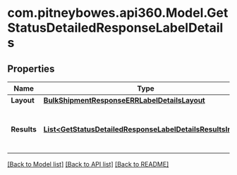 # com.pitneybowes.api360.Model.GetStatusDetailedResponseLabelDetails

## Properties

Name | Type | Description | Notes
------------ | ------------- | ------------- | -------------
**Layout** | [**BulkShipmentResponseERRLabelDetailsLayout**](BulkShipmentResponseERRLabelDetailsLayout.md) |  | [optional] 
**Results** | [**List&lt;GetStatusDetailedResponseLabelDetailsResultsInner&gt;**](GetStatusDetailedResponseLabelDetailsResultsInner.md) |  This indicates the results of the label generation. | [optional] 

[[Back to Model list]](../README.md#documentation-for-models) [[Back to API list]](../README.md#documentation-for-api-endpoints) [[Back to README]](../README.md)

